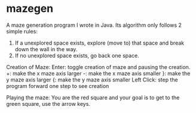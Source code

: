 # mazegen

A maze generation program I wrote in Java. Its algorithm only follows 2 simple rules:
1. If a unexplored space exists, explore (move to) that space and break down the wall in the way.
2. If no unexplored space exists, go back one space.

Creation of Maze:
Enter: toggle creation of maze and pausing the creation.
+: make the x maze axis larger
-: make the x maze axis smaller
}: make the y maze axis larger
{: make the y maze axis smaller
Left Click: step the program forward one step to see creation

Playing the maze:
You are the red square and your goal is to get to the green square, use the arrow keys.
